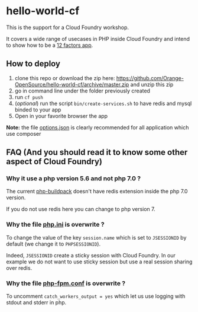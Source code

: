 # hello-world-cf

This is the support for a Cloud Foundry workshop.

It covers a wide range of usecases in PHP inside Cloud Foundry and intend to show how to be a [12 factors app](https://12factor.net).

## How to deploy

1. clone this repo or download the zip here: https://github.com/Orange-OpenSource/hello-world-cf/archive/master.zip and unzip this zip
2. go in command line under the folder previously created
3. run `cf push`
4. (*optional*) run the script `bin/create-services.sh` to have redis and mysql binded to your app
5. Open in your favorite browser the app

**Note:** the file [options.json](/.bp-config/options.json) is clearly recommended for all application which use composer

## FAQ (And you should read it to know some other aspect of Cloud Foundry)

### Why it use a php version 5.6 and not php 7.0 ?

The current [php-buildpack](https://github.com/cloudfoundry/php-buildpack/releases/tag/v4.3.18) doesn't have redis extension inside the php 7.0 version.

If you do not use redis here you can change to php version 7.

### Why the file [php.ini](/.bp-config/php/php.ini) is overwrite ?

To change the value of the key `session.name` which is set to `JSESSIONID` by default (we change it to `PHPSESSIONID`).

Indeed, `JSESSIONID` create a sticky session with Cloud Foundry. In our example we do not want to use sticky session but use a real session sharing over redis.

### Why the file [php-fpm.conf](/.bp-config/php/php-fpm.conf) is overwrite ?

To uncomment `catch_workers_output = yes` which let us use logging with stdout and stderr in php.